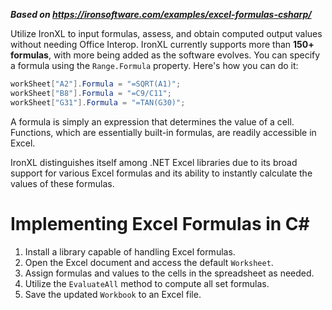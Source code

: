 ***Based on <https://ironsoftware.com/examples/excel-formulas-csharp/>***

Utilize IronXL to input formulas, assess, and obtain computed output values without needing Office Interop. IronXL currently supports more than **150+ formulas**, with more being added as the software evolves. You can specify a formula using the `Range.Formula` property. Here's how you can do it:

```cs
workSheet["A2"].Formula = "=SQRT(A1)";
workSheet["B8"].Formula = "=C9/C11";
workSheet["G31"].Formula = "=TAN(G30)";
```

A formula is simply an expression that determines the value of a cell. Functions, which are essentially built-in formulas, are readily accessible in Excel.

IronXL distinguishes itself among .NET Excel libraries due to its broad support for various Excel formulas and its ability to instantly calculate the values of these formulas.

# Implementing Excel Formulas in C&num;

1. Install a library capable of handling Excel formulas.
2. Open the Excel document and access the default `Worksheet`.
3. Assign formulas and values to the cells in the spreadsheet as needed.
4. Utilize the `EvaluateAll` method to compute all set formulas.
5. Save the updated `Workbook` to an Excel file.